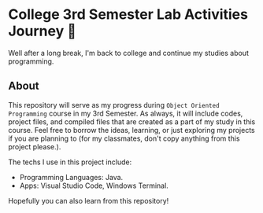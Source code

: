 # College 3rd Semester Lab Activities Journey 🚀

Well after a long break, I'm back to college and continue my studies about programming.

## About
This repository will serve as my progress during `Object Oriented Programming` course in my 3rd Semester. As always, it will include codes, project files, and compiled files that are created as a part of my study in this course. Feel free to borrow the ideas, learning, or just exploring my projects if you are planning to (for my classmates, don't copy anything from this project please.). 

The techs I use in this project include:

- Programming Languages: Java.
- Apps: Visual Studio Code, Windows Terminal.

Hopefully you can also learn from this repository!